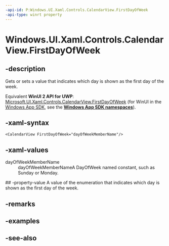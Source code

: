 ```yaml
---
-api-id: P:Windows.UI.Xaml.Controls.CalendarView.FirstDayOfWeek
-api-type: winrt property
---
```


<!-- Property syntax
public Windows.Globalization.DayOfWeek FirstDayOfWeek { get;  set; }
-->

# Windows.UI.Xaml.Controls.CalendarView.FirstDayOfWeek

## -description
Gets or sets a value that indicates which day is shown as the first day of the week.

Equivalent **WinUI 2 API for UWP**: [Microsoft.UI.Xaml.Controls.CalendarView.FirstDayOfWeek](/windows/winui/api/microsoft.ui.xaml.controls.calendarview.firstdayofweek) (for WinUI in the [Windows App SDK](/windows/apps/windows-app-sdk/), see the **[Windows App SDK namespaces](/windows/windows-app-sdk/api/winrt/)**).

## -xaml-syntax
```xaml
<CalendarView FirstDayOfWeek="dayOfWeekMemberName"/>
```


## -xaml-values
<dl><dt>dayOfWeekMemberName</dt><dd>dayOfWeekMemberNameA DayOfWeek named constant, such as Sunday or Monday.</dd>
</dl>
## -property-value
A value of the enumeration that indicates which day is shown as the first day of the week.

## -remarks

## -examples

## -see-also
